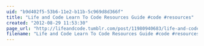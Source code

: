 ```yaml
---
uid: "b9d402f5-53b6-11e2-b11b-5c969d8d366f"
title: "Life and Code Learn To Code Resources Guide #code #resources"
created: "2012-08-29 11:53:30"
page_url: "http://lifeandcode.tumblr.com/post/11980940683/life-and-codes-learn-to-code-resources-guide"
filename: "Life and Code Learn To Code Resources Guide #code #resources.html"
---
```

